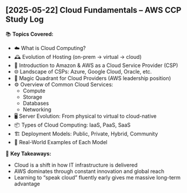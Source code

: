 ## [2025-05-22] Cloud Fundamentals – AWS CCP Study Log

📚 **Topics Covered:**
- ☁️ What is Cloud Computing?
- 🕰️ Evolution of Hosting (on-prem → virtual → cloud)
- 🛒 Introduction to Amazon & AWS as a Cloud Service Provider (CSP)
- 🌐 Landscape of CSPs: Azure, Google Cloud, Oracle, etc.
- 🧭 Magic Quadrant for Cloud Providers (AWS leadership position)
- ⚙️ Overview of Common Cloud Services:
  - Compute
  - Storage
  - Databases
  - Networking
- 🖥️ Server Evolution: From physical to virtual to cloud-native
- 📦 Types of Cloud Computing: IaaS, PaaS, SaaS
- 🏗️ Deployment Models: Public, Private, Hybrid, Community
- 🧪 Real-World Examples of Each Model

🧠 **Key Takeaways:**
- Cloud is a shift in how IT infrastructure is delivered
- AWS dominates through constant innovation and global reach
- Learning to “speak cloud” fluently early gives me massive long-term advantage
